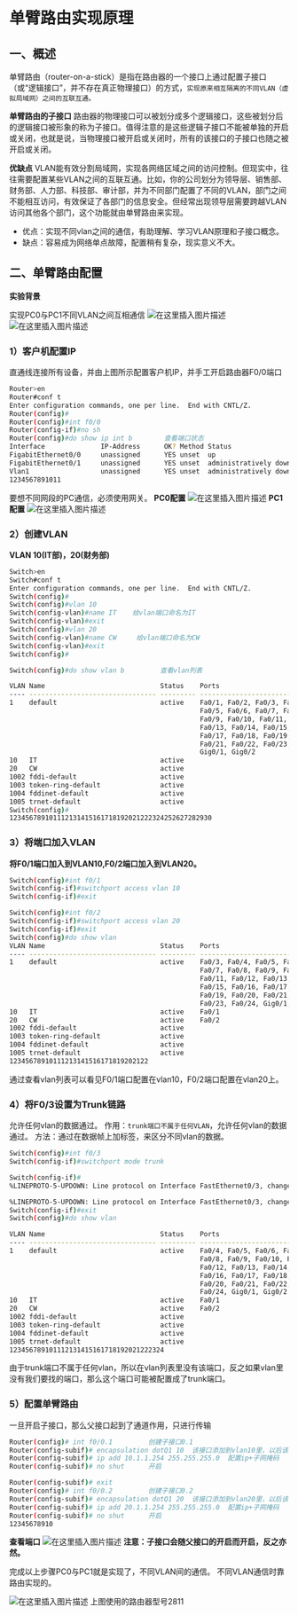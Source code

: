 # 单臂路由实现原理

## 一、概述

单臂路由（router-on-a-stick）是指在路由器的一个接口上通过配置子接口（或“逻辑接口”，并不存在真正物理接口）的方式，`实现原来相互隔离的不同VLAN（虚拟局域网）之间的互联互通。`

**单臂路由的子接口**
路由器的物理接口可以被划分成多个逻辑接口，这些被划分后的逻辑接口被形象的称为子接口。值得注意的是这些逻辑子接口不能被单独的开启或关闭，也就是说，当物理接口被开启或关闭时，所有的该接口的子接口也随之被开启或关闭。

**优缺点**
VLAN能有效分割局域网，实现各网络区域之间的访问控制。但现实中，往往需要配置某些VLAN之间的互联互通。比如，你的公司划分为领导层、销售部、财务部、人力部、科技部、审计部，并为不同部门配置了不同的VLAN，部门之间不能相互访问，有效保证了各部门的信息安全。但经常出现领导层需要跨越VLAN访问其他各个部门，这个功能就由单臂路由来实现。

- 优点：实现不同vlan之间的通信，有助理解、学习VLAN原理和子接口概念。
- 缺点：容易成为网络单点故障，配置稍有复杂，现实意义不大。

## 二、单臂路由配置

**实验背景**

实现PC0与PC1不同VLAN之间互相通信
![在这里插入图片描述](23、单臂路由实现原理/watermark,type_ZmFuZ3poZW5naGVpdGk,shadow_10,text_aHR0cHM6Ly9ibG9nLmNzZG4ubmV0L3dlaXhpbl80NDAzMjIzMg==,size_16,color_FFFFFF,t_70-20201109174659206.png)
![在这里插入图片描述](23、单臂路由实现原理/watermark,type_ZmFuZ3poZW5naGVpdGk,shadow_10,text_aHR0cHM6Ly9ibG9nLmNzZG4ubmV0L3dlaXhpbl80NDAzMjIzMg==,size_16,color_FFFFFF,t_70-20201109174659307.png)

### 1）客户机配置IP

直通线连接所有设备，并由上图所示配置客户机IP，并手工开启路由器F0/0端口

```bash
Router>en
Router#conf t
Enter configuration commands, one per line.  End with CNTL/Z.
Router(config)#
Router(config)#int f0/0
Router(config-if)#no sh
Router(config)#do show ip int b        查看端口状态
Interface              IP-Address      OK? Method Status                Protocol 
FigabitEthernet0/0     unassigned      YES unset  up                    up 
FigabitEthernet0/1     unassigned      YES unset  administratively down down 
Vlan1                  unassigned      YES unset  administratively down down
1234567891011
```

要想不同网段的PC通信，必须使用网关。
**PC0配置**
![在这里插入图片描述](23、单臂路由实现原理/watermark,type_ZmFuZ3poZW5naGVpdGk,shadow_10,text_aHR0cHM6Ly9ibG9nLmNzZG4ubmV0L3dlaXhpbl80NDAzMjIzMg==,size_16,color_FFFFFF,t_70-20201109174659382.png)
**PC1配置**
![在这里插入图片描述](23、单臂路由实现原理/watermark,type_ZmFuZ3poZW5naGVpdGk,shadow_10,text_aHR0cHM6Ly9ibG9nLmNzZG4ubmV0L3dlaXhpbl80NDAzMjIzMg==,size_16,color_FFFFFF,t_70-20201109174659466.png)

### 2）创建VLAN

**VLAN 10(IT部)，20(财务部)**

```bash
Switch>en
Switch#conf t
Enter configuration commands, one per line.  End with CNTL/Z.
Switch(config)#
Switch(config)#vlan 10
Switch(config-vlan)#name IT    给vlan端口命名为IT
Switch(config-vlan)#exit
Switch(config)#vlan 20
Switch(config-vlan)#name CW     给vlan端口命名为CW
Switch(config-vlan)#exit
Switch(config)#

Switch(config)#do show vlan b         查看vlan列表

VLAN Name                             Status    Ports
---- -------------------------------- --------- -------------------------------
1    default                          active    Fa0/1, Fa0/2, Fa0/3, Fa0/4
                                                Fa0/5, Fa0/6, Fa0/7, Fa0/8
                                                Fa0/9, Fa0/10, Fa0/11, Fa0/12
                                                Fa0/13, Fa0/14, Fa0/15, Fa0/16
                                                Fa0/17, Fa0/18, Fa0/19, Fa0/20
                                                Fa0/21, Fa0/22, Fa0/23, Fa0/24
                                                Gig0/1, Gig0/2
10   IT                               active    
20   CW                               active    
1002 fddi-default                     active    
1003 token-ring-default               active    
1004 fddinet-default                  active    
1005 trnet-default                    active    
Switch(config)#
123456789101112131415161718192021222324252627282930
```

### 3）将端口加入VLAN

**将F0/1端口加入到VLAN10,F0/2端口加入到VLAN20。**

```bash
Switch(config)#int f0/1
Switch(config-if)#switchport access vlan 10
Switch(config-if)#exit

Switch(config)#int f0/2
Switch(config-if)#switchport access vlan 20
Switch(config-if)#exit
Switch(config)#do show vlan
VLAN Name                             Status    Ports
---- -------------------------------- --------- -------------------------------
1    default                          active    Fa0/3, Fa0/4, Fa0/5, Fa0/6
                                                Fa0/7, Fa0/8, Fa0/9, Fa0/10
                                                Fa0/11, Fa0/12, Fa0/13, Fa0/14
                                                Fa0/15, Fa0/16, Fa0/17, Fa0/18
                                                Fa0/19, Fa0/20, Fa0/21, Fa0/22
                                                Fa0/23, Fa0/24, Gig0/1, Gig0/2
10   IT                               active    Fa0/1
20   CW                               active    Fa0/2
1002 fddi-default                     active    
1003 token-ring-default               active    
1004 fddinet-default                  active    
1005 trnet-default                    active  
12345678910111213141516171819202122
```

通过查看vlan列表可以看见F0/1端口配置在vlan10，F0/2端口配置在vlan20上。

### 4）将F0/3设置为Trunk链路

允许任何vlan的数据通过。
作用：`trunk端口不属于任何VLAN`，允许任何vlan的数据通过。
方法：通过在数据帧上加标签，来区分不同vlan的数据。

```bash
Switch(config)#int f0/3
Switch(config-if)#switchport mode trunk 

Switch(config-if)#
%LINEPROTO-5-UPDOWN: Line protocol on Interface FastEthernet0/3, changed state to down

%LINEPROTO-5-UPDOWN: Line protocol on Interface FastEthernet0/3, changed state to up
Switch(config-if)#exit
Switch(config)#do show vlan

VLAN Name                             Status    Ports
---- -------------------------------- --------- -------------------------------
1    default                          active    Fa0/4, Fa0/5, Fa0/6, Fa0/7
                                                Fa0/8, Fa0/9, Fa0/10, Fa0/11
                                                Fa0/12, Fa0/13, Fa0/14, Fa0/15
                                                Fa0/16, Fa0/17, Fa0/18, Fa0/19
                                                Fa0/20, Fa0/21, Fa0/22, Fa0/23
                                                Fa0/24, Gig0/1, Gig0/2
10   IT                               active    Fa0/1
20   CW                               active    Fa0/2
1002 fddi-default                     active    
1003 token-ring-default               active    
1004 fddinet-default                  active    
1005 trnet-default                    active    
123456789101112131415161718192021222324
```

由于trunk端口不属于任何vlan，所以在vlan列表里没有该端口，反之如果vlan里没有我们要找的端口，那么这个端口可能被配置成了trunk端口。

### 5）配置单臂路由

一旦开启子接口，那么父接口起到了通道作用，只进行传输

```bash
Router(config)# int f0/0.1         创建子接口0.1
Router(config-subif)# encapsulation dotQ1 10  该接口添加到vlan10里，以后该接口只接收来自vlan10的数据
Router(config-subif)# ip add 10.1.1.254 255.255.255.0  配置ip+子网掩码
Router(config-subif)# no shut      开启

Router(config-subif)# exit
Router(config)# int f0/0.2         创建子接口0.2
Router(config-subif)# encapsulation dotQ1 20  该接口添加到vlan20里，以后该接口只接收来自vlan20的数据
Router(config-subif)# ip add 20.1.1.254 255.255.255.0  配置ip+子网掩码
Router(config-subif)# no shut      开启
12345678910
```

**查看端口**
![在这里插入图片描述](23、单臂路由实现原理/202007091024416.png)
**注意：子接口会随父接口的开启而开启，反之亦然。**

完成以上步骤PC0与PC1就是实现了，不同VLAN间的通信。
不同VLAN通信时靠路由实现的。

![在这里插入图片描述](23、单臂路由实现原理/watermark,type_ZmFuZ3poZW5naGVpdGk,shadow_10,text_aHR0cHM6Ly9ibG9nLmNzZG4ubmV0L3dlaXhpbl80NDAzMjIzMg==,size_16,color_FFFFFF,t_70-20201109174659640.png)
上图使用的路由器型号2811